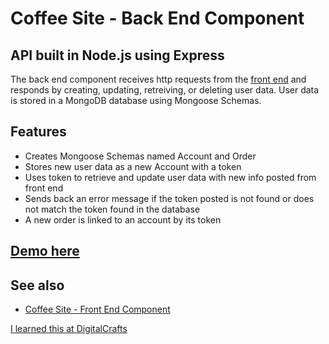 # Coffee Site - Back End Component

## API built in Node.js using Express

The back end component receives http requests from the [front end](https://github.com/kdavidmoore/coffee2-angular) and responds by creating, updating, retreiving, or deleting user data. User data is stored in a MongoDB database using Mongoose Schemas.

## Features
* Creates Mongoose Schemas named Account and Order
* Stores new user data as a new Account with a token
* Uses token to retrieve and update user data with new info posted from front end
* Sends back an error message if the token posted is not found or does not match the token found in the database
* A new order is linked to an account by its token

## [Demo here](http://kdavidmoore.com/coffee)

## See also
* [Coffee Site - Front End Component](https://github.com/kdavidmoore/coffee2-angular)

[I learned this at DigitalCrafts](https://digitalcrafts.com)